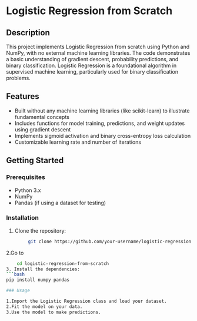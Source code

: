 # Logistic Regression from Scratch

## Description
This project implements Logistic Regression from scratch using Python and NumPy, with no external machine learning libraries. The code demonstrates a basic understanding of gradient descent, probability predictions, and binary classification. Logistic Regression is a foundational algorithm in supervised machine learning, particularly used for binary classification problems.

## Features
- Built without any machine learning libraries (like scikit-learn) to illustrate fundamental concepts
- Includes functions for model training, predictions, and weight updates using gradient descent
- Implements sigmoid activation and binary cross-entropy loss calculation
- Customizable learning rate and number of iterations


## Getting Started

### Prerequisites
- Python 3.x
- NumPy
- Pandas (if using a dataset for testing)

### Installation
1. Clone the repository:
   ```bash
        git clone https://github.com/your-username/logistic-regression-from-scratch.git
2.Go to 
   ```bash
       cd logistic-regression-from-scratch
3. Install the dependencies:
   ```bash
   pip install numpy pandas

### Usage

1.Import the Logistic Regression class and load your dataset.
2.Fit the model on your data.
3.Use the model to make predictions.


